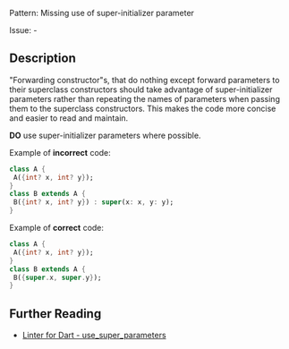 Pattern: Missing use of super-initializer parameter

Issue: -

## Description

"Forwarding constructor"s, that do nothing except forward parameters to their 
superclass constructors should take advantage of super-initializer parameters 
rather than repeating the names of parameters when passing them to the 
superclass constructors. This makes the code more concise and easier to read
and maintain.

**DO** use super-initializer parameters where possible.

Example of **incorrect** code:
```dart
class A {
 A({int? x, int? y});
}
class B extends A {
 B({int? x, int? y}) : super(x: x, y: y);
}
```

Example of **correct** code:
```dart
class A {
 A({int? x, int? y});
}
class B extends A {
 B({super.x, super.y});
}
```

## Further Reading

* [Linter for Dart - use_super_parameters](https://dart-lang.github.io/linter/lints/use_super_parameters.html)